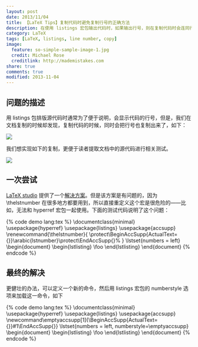 ```yaml
---
layout: post
date: 2013/11/04
title: 【LaTeX Tips】复制代码时避免复制行号的正确方法
description: 在使用 listings 宏包输出代码时，如果输出行号，则在复制代码时会连同行号一起复制，本文提供了解决方法。
category: LaTeX
tags: [LaTeX, listings, line number, copy]
image:
  feature: so-simple-sample-image-1.jpg
  credit: Michael Rose
  creditlink: http://mademistakes.com
share: true
comments: true
modified: 2013-11-04
---
```


## 问题的描述

用 listings 包排版源代码时通常为了便于说明，会显示代码的行号，但是，我们在文档复制的时候却发现，复制代码的时候，同时会把行号也复制出来了，如下：

<!--more-->

![]({{site.root}}/attachment/images/listingsCopy/wrong.png)

我们想实现如下的复制，更便于读者提取文档中的源代码进行相关测试。

![]({{site.root}}/attachment/images/listingsCopy/right.png)

## 一次尝试

[LaTeX studio](http://www.latexstudio.net/) 提供了一个[解决方案](http://www.latexstudio.net/latex-tip-743-how-to-make-text-copy-in-pdf-previewers-ignore-lineno-line-numbers/)。但是该方案是有问题的，因为 \thelstnumber 在很多地方都要用到，所以直接重定义这个宏是很危险的——比如，无法和 hyperref 宏包一起使用。下面的测试代码说明了这个问题：

{% code demo lang:tex %}
\documentclass{minimal}
\usepackage{hyperref}
\usepackage{listings}
\usepackage{accsupp}
\renewcommand{\thelstnumber}{
\protect\BeginAccSupp{ActualText={}}\arabic{lstnumber}\protect\EndAccSupp{}%
}
\lstset{numbers = left}
\begin{document}
\begin{lstlisting}
\foo
\end{lstlisting}
\end{document}
{% endcode %}

## 最终的解决

更健壮的办法，可以定义一个新的命令，然后用 listings 宏包的 numberstyle 选项来加载这一命令，如下

{% code demo lang:tex %}
\documentclass{minimal}
\usepackage{hyperref}
\usepackage{listings}
\usepackage{accsupp}
\newcommand\emptyaccsupp[1]{\BeginAccSupp{ActualText={}}#1\EndAccSupp{}}
\lstset{numbers = left, numberstyle=\emptyaccsupp}
\begin{document}
\begin{lstlisting}
\foo
\end{lstlisting}
\end{document}
{% endcode %}
